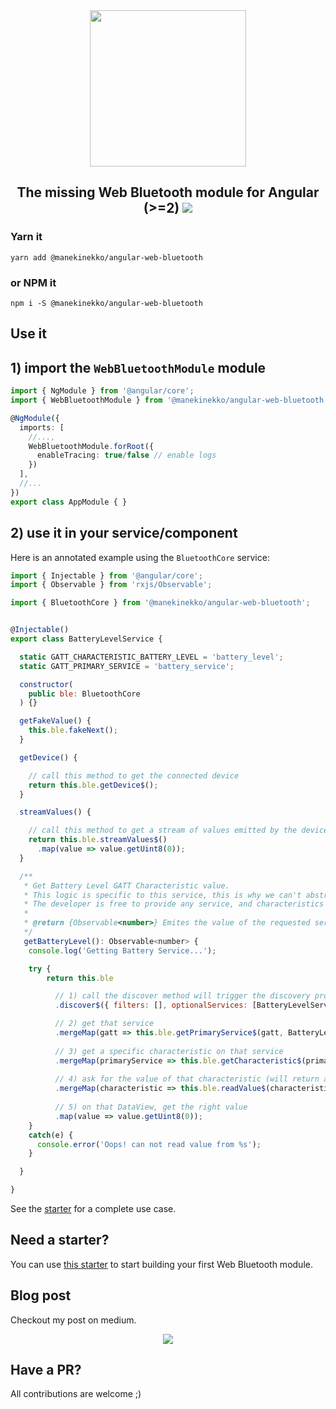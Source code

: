 <div align="center">
  <img src="https://cloud.githubusercontent.com/assets/1699357/21510721/556f650c-cc97-11e6-8a69-ddd67eeeebb8.png" width="250" />
</div>
<h2 align="center">The missing Web Bluetooth module for Angular (>=2) <img src="https://circleci.com/gh/manekinekko/angular-web-bluetooth.svg?style=svg"></h2>

### Yarn it

`yarn add @manekinekko/angular-web-bluetooth`

### or NPM it

`npm i -S @manekinekko/angular-web-bluetooth`

## Use it

## 1) import the `WebBluetoothModule` module

```typescript
import { NgModule } from '@angular/core';
import { WebBluetoothModule } from '@manekinekko/angular-web-bluetooth';

@NgModule({
  imports: [
    //...,
    WebBluetoothModule.forRoot({
      enableTracing: true/false // enable logs
    })
  ],
  //...
})
export class AppModule { }

```

## 2) use it in your service/component

Here is an annotated example using the `BluetoothCore` service:

```javascript
import { Injectable } from '@angular/core';
import { Observable } from 'rxjs/Observable';

import { BluetoothCore } from '@manekinekko/angular-web-bluetooth';


@Injectable()
export class BatteryLevelService {

  static GATT_CHARACTERISTIC_BATTERY_LEVEL = 'battery_level';
  static GATT_PRIMARY_SERVICE = 'battery_service';

  constructor(
    public ble: BluetoothCore
  ) {}

  getFakeValue() {
    this.ble.fakeNext();
  }

  getDevice() {

    // call this method to get the connected device
    return this.ble.getDevice$();
  }

  streamValues() {

    // call this method to get a stream of values emitted by the device
    return this.ble.streamValues$()
      .map(value => value.getUint8(0));
  }

  /**
   * Get Battery Level GATT Characteristic value.
   * This logic is specific to this service, this is why we can't abstract it elsewhere.
   * The developer is free to provide any service, and characteristics she wants.
   *
   * @return {Observable<number>} Emites the value of the requested service read from the device
   */
   getBatteryLevel(): Observable<number> {
    console.log('Getting Battery Service...');

    try {
        return this.ble

          // 1) call the discover method will trigger the discovery process (by the browser)
          .discover$({ filters: [], optionalServices: [BatteryLevelService.GATT_PRIMARY_SERVICE] })

          // 2) get that service
          .mergeMap(gatt => this.ble.getPrimaryService$(gatt, BatteryLevelService.GATT_PRIMARY_SERVICE))
          
          // 3) get a specific characteristic on that service
          .mergeMap(primaryService => this.ble.getCharacteristic$(primaryService, BatteryLevelService.GATT_CHARACTERISTIC_BATTERY_LEVEL))
          
          // 4) ask for the value of that characteristic (will return a DataView)
          .mergeMap(characteristic => this.ble.readValue$(characteristic))
          
          // 5) on that DataView, get the right value
          .map(value => value.getUint8(0));
    }
    catch(e) {
      console.error('Oops! can not read value from %s');
    }

  }

}
```

See the [starter](https://github.com/manekinekko/angular-web-bluetooth-starter/tree/master/src/app) for a complete use case.

## Need a starter?

You can use [this starter](https://github.com/manekinekko/angular-web-bluetooth-starter) to start building your first Web Bluetooth module.

## Blog post
Checkout my post on medium.

<p align="center">
  <a href="https://medium.com/google-developer-experts/the-web-bluetooth-module-for-angular-9336c9535d04#.f6dp9z163">
    <img src="https://cloud.githubusercontent.com/assets/1699357/21696708/7e33cca4-d38f-11e6-8a03-6833b88e82fa.png" >
  </a>
</p>
 
## Have a PR?

All contributions are welcome ;)